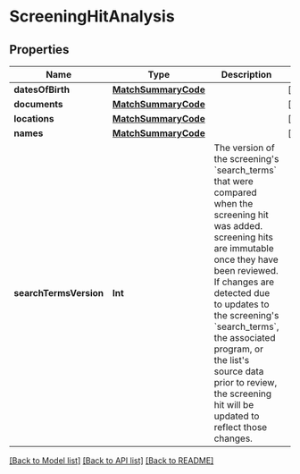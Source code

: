 # ScreeningHitAnalysis

## Properties
Name | Type | Description | Notes
------------ | ------------- | ------------- | -------------
**datesOfBirth** | [**MatchSummaryCode**](MatchSummaryCode.md) |  | [optional] 
**documents** | [**MatchSummaryCode**](MatchSummaryCode.md) |  | [optional] 
**locations** | [**MatchSummaryCode**](MatchSummaryCode.md) |  | [optional] 
**names** | [**MatchSummaryCode**](MatchSummaryCode.md) |  | [optional] 
**searchTermsVersion** | **Int** | The version of the screening&#39;s &#x60;search_terms&#x60; that were compared when the screening hit was added. screening hits are immutable once they have been reviewed. If changes are detected due to updates to the screening&#39;s &#x60;search_terms&#x60;, the associated program, or the list&#39;s source data prior to review, the screening hit will be updated to reflect those changes. | 

[[Back to Model list]](../README.md#documentation-for-models) [[Back to API list]](../README.md#documentation-for-api-endpoints) [[Back to README]](../README.md)


